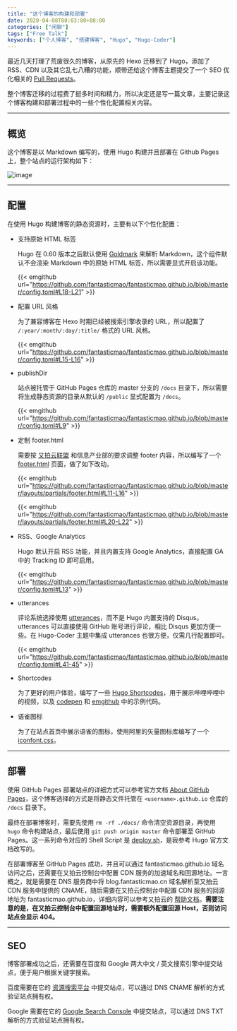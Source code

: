 ```yaml
---
title: "这个博客的构建和部署"
date: 2020-04-08T00:03:00+08:00
categories: ["闲聊"]
tags: ["Free Talk"]
keywords: ["个人博客", "搭建博客", "Hugo", "Hugo-Coder"]
---
```


最近几天打理了荒废很久的博客，从原先的 Hexo 迁移到了 Hugo，添加了 RSS、CDN 以及其它乱七八糟的功能，顺带还给这个博客主题提交了一个 SEO 优化相关的 [Pull Requests](https://github.com/luizdepra/hugo-coder/pull/300)。<!--more-->

整个博客迁移的过程费了挺多时间和精力，所以决定还是写一篇文章，主要记录这个博客构建和部署过程中的一些个性化配置相关内容。

---

## 概览

这个博客是以 Markdown 编写的，使用 Hugo 构建并且部署在 Github Pages 上，整个站点的运行架构如下：

![image](/images/这个博客的构建和部署/blog-architecture.png)

---

## 配置

在使用 Hugo 构建博客的静态资源时，主要有以下个性化配置：

- 支持原始 HTML 标签

  Hugo 在 0.60 版本之后默认使用 [Goldmark](https://github.com/yuin/goldmark/) 来解析 Markdown，这个组件默认不会渲染 Markdown 中的原始 HTML 标签，所以需要显式开启该功能。

  {{< emgithub url="https://github.com/fantasticmao/fantasticmao.github.io/blob/master/config.toml#L18-L21" >}}

- 配置 URL 风格

  为了兼容博客在 Hexo 时期已经被搜索引擎收录的 URL，所以配置了 `/:year/:month/:day/:title/` 格式的 URL 风格。

  {{< emgithub url="https://github.com/fantasticmao/fantasticmao.github.io/blob/master/config.toml#L15-L16" >}}

- publishDir

  站点被托管于 GitHub Pages 仓库的 master 分支的 `/docs` 目录下，所以需要将生成静态资源的目录从默认的 `/public` 显式配置为 `/docs`。

  {{< emgithub url="https://github.com/fantasticmao/fantasticmao.github.io/blob/master/config.toml#L9" >}}

- 定制 footer.html

  需要按 [又拍云联盟](https://www.upyun.com/league) 和信息产业部的要求调整 footer 内容，所以编写了一个 [footer.html](https://github.com/fantasticmao/blog/blob/master/layouts/partials/footer.html) 页面，做了如下改动。

  {{< emgithub url="https://github.com/fantasticmao/fantasticmao.github.io/blob/master/layouts/partials/footer.html#L11-L16" >}}

  {{< emgithub url="https://github.com/fantasticmao/fantasticmao.github.io/blob/master/layouts/partials/footer.html#L20-L22" >}}

- RSS、Google Analytics

  Hugo 默认开启 RSS 功能，并且内置支持 Google Analytics，直接配置 GA 中的 Tracking ID 即可启用。

  {{< emgithub url="https://github.com/fantasticmao/fantasticmao.github.io/blob/master/config.toml#L13" >}}

- utterances

  评论系统选择使用 [utterances](https://utteranc.es/)，而不是 Hugo 内置支持的 Disqus。utterances 可以直接使用 GitHub 账号进行评论，相比 Disqus 更加方便一些。在 Hugo-Coder 主题中集成 utterances 也很方便，仅需几行配置即可。

  {{< emgithub url="https://github.com/fantasticmao/fantasticmao.github.io/blob/master/config.toml#L41-45" >}}

- Shortcodes

  为了更好的用户体验，编写了一些 [Hugo Shortcodes](https://github.com/fantasticmao/fantasticmao.github.io/tree/master/layouts/shortcodes)，用于展示哔哩哔哩中的视频，以及 [codepen](https://codepen.io/) 和 [emgithub](https://emgithub.com/) 中的示例代码。

- 语雀图标

  为了在站点首页中展示语雀的图标，使用阿里的矢量图标库编写了一个 [iconfont.css](https://github.com/fantasticmao/fantasticmao.github.io/blob/master/assets/css/iconfont.css)。

---

## 部署

使用 GitHub Pages 部署站点的详细方式可以参考官方文档 [About GitHub Pages](https://docs.github.com/en/pages/getting-started-with-github-pages/about-github-pages)，这个博客选择的方式是将静态文件托管在 `<username>.github.io` 仓库的 `/docs` 目录下。

最终在部署博客时，需要先使用 `rm -rf ./docs/` 命令清空资源目录，再使用 `hugo` 命令构建站点，最后使用 `git push origin master` 命令部署至 GitHub Pages。这一系列命令对应的 Shell Script 是 [deploy.sh](https://github.com/fantasticmao/blog/blob/master/deploy.sh)，是我参考 Hugo 官方文档改写的。

在部署博客至 GitHub Pages 成功，并且可以通过 fantasticmao.github.io 域名访问之后，还需要在又拍云控制台中配置 CDN 服务的加速域名和回源地址。一言概之，就是需要在 DNS 服务商中将 blog.fantasticmao.cn 域名解析至又拍云 CDN 服务中提供的 CNAME，随后需要在又拍云控制台中配置 CDN 服务的回源地址为 fantasticmao.github.io，详细内容可以参考又拍云的 [帮助文档](https://help.upyun.com/knowledge-base/cdn-create-service/)。**需要注意的是，在又拍云控制台中配置回源地址时，需要额外配置回源 Host，否则访问站点会显示 404。**

---

## SEO

博客部署成功之后，还需要在百度和 Google 两大中文 / 英文搜索引擎中提交站点，便于用户根据关键字搜索。

百度需要在它的 [资源搜索平台](https://ziyuan.baidu.com/) 中提交站点，可以通过 DNS CNAME 解析的方式验证站点拥有权。

Google 需要在它的 [Google Search Console](https://search.google.com/search-console) 中提交站点，可以通过 DNS TXT 解析的方式验证站点拥有权。
